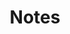 ---
title: Notes
description: |
  These are some field notes which are worth sharing. Cool kids would call it 
  a blog.
show_post_thumbnail: true
show_post_date: true
layout: list
---
